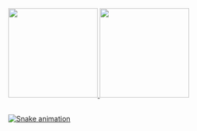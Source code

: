 ## 
  <div>
  <a href="https://github.com/mariddsouza">
  <img height="180em" src="https://github-readme-stats.vercel.app/api?username=mariddsouza&show_icons=true&theme=dracula&include_all_commits=true&count_private=true"/>
  <img height="180em" src="https://github-readme-stats.vercel.app/api/top-langs/?username=mariddsouza&layout=compact&langs_count=16&theme=dracula"/>
<div>
<div style="display: inline_block"><br>
 
<div> 

  
 
  ![Snake animation](https://github.com/mariddsouza/mariddsouza/blob/output/github-contribution-grid-snake.svg)
 
</div>
